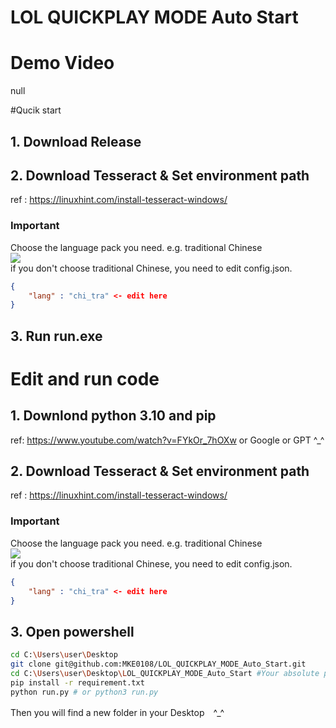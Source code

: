 # LOL QUICKPLAY MODE Auto Start
# Demo Video
null



#Qucik start
## 1.  Download Release


## 2. Download Tesseract & Set environment path  
ref : https://linuxhint.com/install-tesseract-windows/  
### Important
Choose the language pack you need. e.g. traditional Chinese  
![](https://github.com/MKE0108/LOL_NG_auto_Start/blob/main/readme/image1.jpg)  
if you don't choose traditional Chinese, you need to edit config.json.
```json
{
    "lang" : "chi_tra" <- edit here
}
```
## 3.  Run run.exe





# Edit and run code
## 1. Downlond python 3.10 and pip
ref: https://www.youtube.com/watch?v=FYkOr_7hOXw or Google or GPT ^_^

## 2. Download Tesseract & Set environment path  
ref : https://linuxhint.com/install-tesseract-windows/  
### Important
Choose the language pack you need. e.g. traditional Chinese  
![](https://github.com/MKE0108/LOL_NG_auto_Start/blob/main/readme/image1.jpg)  
if you don't choose traditional Chinese, you need to edit config.json.
```json
{
    "lang" : "chi_tra" <- edit here
}
```

## 3. Open powershell
```bash
cd C:\Users\user\Desktop
git clone git@github.com:MKE0108/LOL_QUICKPLAY_MODE_Auto_Start.git
cd C:\Users\user\Desktop\LOL_QUICKPLAY_MODE_Auto_Start #Your absolute path of this folder
pip install -r requirement.txt
python run.py # or python3 run.py
```
Then you will find a new folder in your Desktop　^_^
